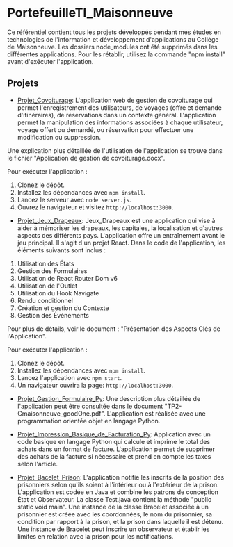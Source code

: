 
# PortefeuilleTI_Maisonneuve

Ce référentiel contient tous les projets développés pendant mes études en technologies de l'information et développement d'applications au Collège de Maisonneuve. Les dossiers node_modules ont été supprimés dans les différentes applications. Pour les rétablir, utilisez la commande "npm install" avant d'exécuter l'application.

## Projets
- [Projet_Covoiturage](./Projet_Covoiturage/): L'application web de gestion de covoiturage qui permet l'enregistrement des utilisateurs, de voyages (offre et demande d'itinéraires), de réservations dans un contexte général. L'application permet la manipulation des informations associées à chaque utilisateur, voyage offert ou demandé, ou réservation pour effectuer une modification ou suppression.

Une explication plus détaillée de l'utilisation de l'application se trouve dans le fichier "Application de gestion de covoiturage.docx".

Pour exécuter l'application :
  1. Clonez le dépôt.
  2. Installez les dépendances avec `npm install`.
  3. Lancez le serveur avec `node server.js`.
  4. Ouvrez le navigateur et visitez `http://localhost:3000`.


- [Projet_Jeux_Drapeaux](./Projet_Jeux_Drapeaux/): Jeux_Drapeaux est une application qui vise à aider à mémoriser les drapeaux, les capitales, la localisation et d'autres aspects des différents pays. L'application offre un entraînement avant le jeu principal.
Il s'agit d'un projet React. Dans le code de l'application, les éléments suivants sont inclus :

1. Utilisation des États
2. Gestion des Formulaires
3. Utilisation de React Router Dom v6
4. Utilisation de l'Outlet
5. Utilisation du Hook Navigate
6. Rendu conditionnel
7. Création et gestion du Contexte
8. Gestion des Événements

Pour plus de détails, voir le document : "Présentation des Aspects Clés de l'Application". 

Pour exécuter l'application :
  1. Clonez le dépôt.
  2. Installez les dépendances avec `npm install`.
  3. Lancez l'application avec `npm start`.
  4. Un navigateur ouvrira la page: `http://localhost:3000`.

- [Projet_Gestion_Formulaire_Py](./Projet_Gestion_Formulaire_Py/): Une description plus détaillée de l'application peut être consultée dans le document "TP2-Cmaisonneuve_goodOne.pdf".
L'application est réalisée avec une programmation orientée objet en langage Python.

- [Projet_Impression_Basique_de_Facturation_Py](./Projet_Impression_Basique_de_Facturation_Py): Application avec un code basique en langage Python qui calcule et imprime le total des achats dans un format de facture. L'application permet de supprimer des achats de la facture si nécessaire et prend en compte les taxes selon l'article.

- [Projet_Bacelet_Prison](./Projet_Bacelet_Prison): L'application notifie les inscrits de la position des prisonniers selon qu'ils soient à l'intérieur ou à l'extérieur de la prison. L'application est codée en Java et combine les patrons de conception État et Observateur. La classe Test.java contient la méthode "public static void main". Une instance de la classe Bracelet associée à un prisonnier est créée avec les coordonnées, le nom du prisonnier, sa condition par rapport à la prison, et la prison dans laquelle il est détenu. Une instance de Bracelet peut inscrire un observateur et établir les limites en relation avec la prison pour les notifications.